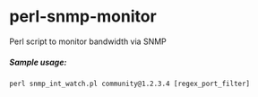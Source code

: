 # perl-snmp-monitor
Perl script to monitor bandwidth via SNMP

##### Sample usage: #####
```
perl snmp_int_watch.pl community@1.2.3.4 [regex_port_filter]
```
